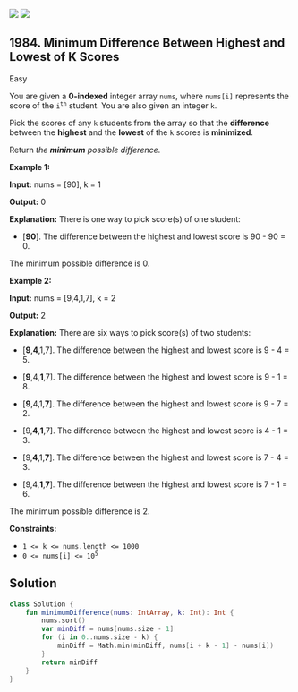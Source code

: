 [![](https://img.shields.io/github/stars/javadev/LeetCode-in-Kotlin?label=Stars&style=flat-square)](https://github.com/javadev/LeetCode-in-Kotlin)
[![](https://img.shields.io/github/forks/javadev/LeetCode-in-Kotlin?label=Fork%20me%20on%20GitHub%20&style=flat-square)](https://github.com/javadev/LeetCode-in-Kotlin/fork)

## 1984\. Minimum Difference Between Highest and Lowest of K Scores

Easy

You are given a **0-indexed** integer array `nums`, where `nums[i]` represents the score of the <code>i<sup>th</sup></code> student. You are also given an integer `k`.

Pick the scores of any `k` students from the array so that the **difference** between the **highest** and the **lowest** of the `k` scores is **minimized**.

Return _the **minimum** possible difference_.

**Example 1:**

**Input:** nums = [90], k = 1

**Output:** 0

**Explanation:** There is one way to pick score(s) of one student: 

- \[**90**]. The difference between the highest and lowest score is 90 - 90 = 0. 
  
The minimum possible difference is 0.

**Example 2:**

**Input:** nums = [9,4,1,7], k = 2

**Output:** 2

**Explanation:** There are six ways to pick score(s) of two students: 

- \[**9**,**4**,1,7]. The difference between the highest and lowest score is 9 - 4 = 5. 

- \[**9**,4,**1**,7]. The difference between the highest and lowest score is 9 - 1 = 8. 

- \[**9**,4,1,**7**]. The difference between the highest and lowest score is 9 - 7 = 2. 

- \[9,**4**,**1**,7]. The difference between the highest and lowest score is 4 - 1 = 3. 

- \[9,**4**,1,**7**]. The difference between the highest and lowest score is 7 - 4 = 3. 

- \[9,4,**1**,**7**]. The difference between the highest and lowest score is 7 - 1 = 6. 
  
The minimum possible difference is 2.

**Constraints:**

*   `1 <= k <= nums.length <= 1000`
*   <code>0 <= nums[i] <= 10<sup>5</sup></code>

## Solution

```kotlin
class Solution {
    fun minimumDifference(nums: IntArray, k: Int): Int {
        nums.sort()
        var minDiff = nums[nums.size - 1]
        for (i in 0..nums.size - k) {
            minDiff = Math.min(minDiff, nums[i + k - 1] - nums[i])
        }
        return minDiff
    }
}
```
